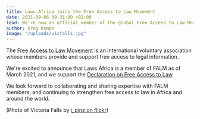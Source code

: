 ```yaml
---
title: Laws.Africa joins the Free Access to Law Movement
date: 2021-09-06 09:31:00 +02:00
lead: We're now an official member of the global Free Access to Law Movement.
author: Greg Kempe
image: "/uploads/vicfalls.jpg"
---
```


The [Free Access to Law Movement](http://www.falm.info/) is an international voluntary association whose members provide and support free access to legal information.

We're excited to announce that Laws.Africa is a member of FALM as of March 2021, and we support the [Declaration on Free Access to Law](http://www.falm.info/declaration/).

We look forward to collaborating and sharing expertise with FALM members, and continuing to strengthen free access to law in Africa and around the world.

\(Photo of Victoria Falls by [i_pinz on flickr](https://www.flickr.com/photos/i_pinz/466580009/))